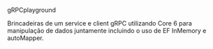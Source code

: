 gRPCplayground

Brincadeiras de um service e client gRPC utilizando Core 6 para manipulação de dados juntamente incluindo o uso de EF InMemory e autoMapper.
